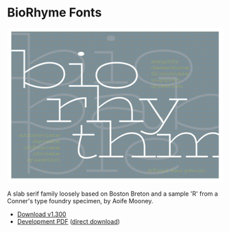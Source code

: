 # BioRhyme Fonts

![sample](images/Ideas_4-04.png)

A slab serif family loosely based on Boston Breton and a sample 'R' from a Conner's type foundry specimen, by Aoife Mooney. 

* [Download v1.300](https://github.com/aoifemooney/makingbiorhyme/releases/download/v1.300/BioRhyme-v1.300.zip)
* [Development PDF](https://github.com/aoifemooney/makingbiorhyme/blob/gh-pages/Development/Proofs/Art/BioRhyme_ALL_V55.pdf) ([direct download](https://github.com/aoifemooney/makingbiorhyme/raw/gh-pages/Development/Proofs/Art/BioRhyme_ALL_V55.pdf))
